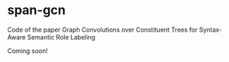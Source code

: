 # span-gcn
Code of the paper Graph Convolutions over Constituent Trees for Syntax-Aware Semantic Role Labeling

Coming soon!
